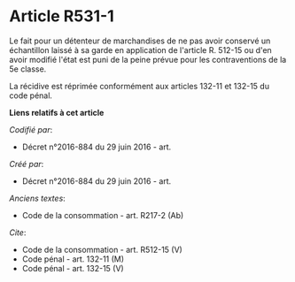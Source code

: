 # Article R531-1

Le fait pour un détenteur de marchandises de ne pas avoir conservé un échantillon laissé à sa garde en application de
l'article R. 512-15 ou d'en avoir modifié l'état est puni de la peine prévue pour les contraventions de la 5e classe. 

La récidive est réprimée conformément aux articles 132-11 et 132-15 du code pénal.

**Liens relatifs à cet article**

_Codifié par_:

  - Décret n°2016-884 du 29 juin 2016 - art.

_Créé par_:

  - Décret n°2016-884 du 29 juin 2016 - art.

_Anciens textes_:

  - Code de la consommation - art. R217-2 (Ab)

_Cite_:

  - Code de la consommation - art. R512-15 (V)
  - Code pénal - art. 132-11 (M)
  - Code pénal - art. 132-15 (V)
